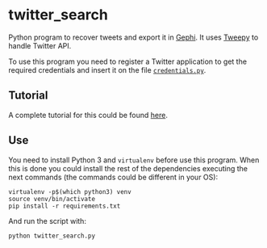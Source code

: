 # twitter_search
Python program to recover tweets and export it in [Gephi](https://gephi.org/). It uses [Tweepy](https://github.com/tweepy/tweepy) to handle Twitter API.

To use this program you need to register a Twitter application to get the required credentials and insert it on the file [`credentials.py`](credentials.py).

## Tutorial
A complete tutorial for this could be found [here](https://thebrickinthesky.wordpress.com/2014/06/26/maths-with-python-6-twitter-api-tweepy-for-social-media-and-networks-with-gephi/).

## Use
You need to install Python 3 and `virtualenv` before use this program. When this is done you could install the rest of the dependencies executing the next commands (the commands could be different in your OS):

```
virtualenv -p$(which python3) venv
source venv/bin/activate
pip install -r requirements.txt
```

And run the script with:

```
python twitter_search.py
```
